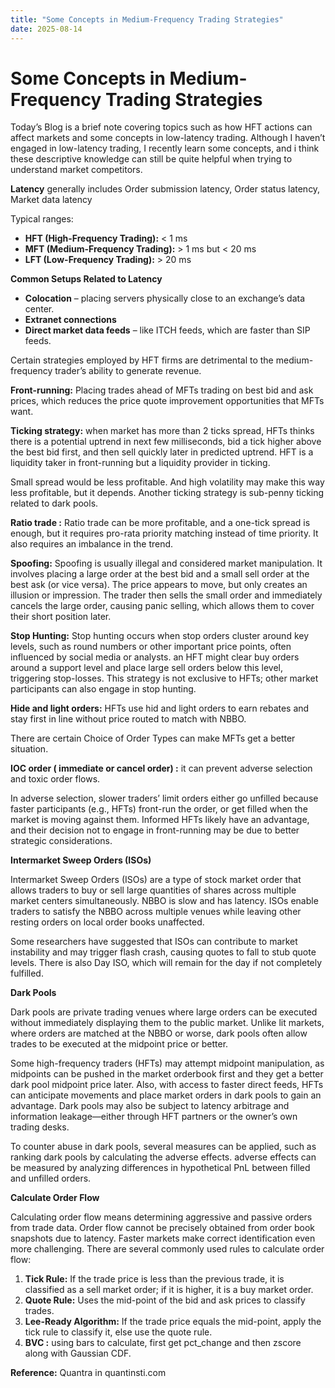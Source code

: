 ```yaml
---
title: "Some Concepts in Medium-Frequency Trading Strategies"
date: 2025-08-14
---
```


# Some Concepts in Medium-Frequency Trading Strategies

Today’s Blog is a brief note covering topics such as how HFT actions can affect markets and some concepts in low-latency trading. Although I haven’t engaged in low-latency trading, I recently learn some concepts, and i think these descriptive knowledge can still be quite helpful when trying to understand market competitors. 

**Latency** generally includes Order submission latency, Order status latency, Market data latency 

Typical ranges:

- **HFT (High-Frequency Trading):** < 1 ms
- **MFT (Medium-Frequency Trading):** > 1 ms but < 20 ms
- **LFT (Low-Frequency Trading):** > 20 ms

**Common Setups Related to Latency**

- **Colocation** – placing servers physically close to an exchange’s data center.
- **Extranet connections**
- **Direct market data feeds** – like ITCH feeds, which are faster than SIP feeds.

Certain strategies employed by HFT firms are detrimental to the medium-frequency trader’s ability to generate revenue. 

**Front-running:** Placing trades ahead of MFTs trading on best bid and ask prices, which reduces the price quote improvement opportunities that MFTs want.

**Ticking strategy:**  when market has more than 2 ticks spread, HFTs thinks there is a potential uptrend in next few milliseconds, bid a tick higher above the best bid first, and then sell quickly later in predicted uptrend. HFT is a liquidity taker in front-running but a liquidity provider in ticking.

Small spread would be less profitable. And high volatility may make this way less profitable, but it depends. Another ticking strategy is sub-penny ticking related to dark pools.  

**Ratio trade :** Ratio trade can be more profitable, and a one-tick spread is enough, but it requires pro-rata priority matching instead of time priority. It also requires an imbalance in the trend.

**Spoofing:** Spoofing is usually illegal and considered market manipulation. It involves placing a large order at the best bid and a small sell order at the best ask (or vice versa). The price appears to move, but only creates an illusion or impression. The trader then sells the small order and immediately cancels the large order, causing panic selling, which allows them to cover their short position later.

**Stop Hunting:** Stop hunting occurs when stop orders cluster around key levels, such as round numbers or other important price points, often influenced by social media or analysts. an HFT might clear buy orders around a support level and place large sell orders below this level, triggering stop-losses. This strategy is not exclusive to HFTs; other market participants can also engage in stop hunting.

**Hide and light orders:** HFTs use hid and light orders to earn rebates and stay first in line without price routed to match with NBBO.

There are certain Choice of Order Types can make MFTs get a better situation.

**IOC order ( immediate or cancel order) :**  it can prevent adverse selection and toxic order flows. 

In adverse selection, slower traders’ limit orders either go unfilled because faster participants (e.g., HFTs) front-run the order, or get filled when the market is moving against them. Informed HFTs likely have an advantage, and their decision not to engage in front-running may be due to better strategic considerations.

**Intermarket Sweep Orders (ISOs)**

Intermarket Sweep Orders (ISOs) are a type of stock market order that allows traders to buy or sell large quantities of shares across multiple market centers simultaneously. NBBO is slow and has latency. ISOs enable traders to satisfy the NBBO across multiple venues while leaving other resting orders on local order books unaffected.

Some researchers have suggested that ISOs can contribute to market instability and may trigger flash crash, causing quotes to fall to stub quote levels. There is also Day ISO, which will remain for the day if not completely fulfilled.

**Dark Pools**

Dark pools are private trading venues where large orders can be executed without immediately displaying them to the public market. Unlike lit markets, where orders are matched at the NBBO or worse, dark pools often allow trades to be executed at the midpoint price or better.

Some high-frequency traders (HFTs) may attempt midpoint manipulation, as midpoints can be pushed in the market orderbook first and they get a better dark pool midpoint price later. Also, with access to faster direct feeds, HFTs can anticipate movements and place market orders in dark pools to gain an advantage. Dark pools may also be subject to latency arbitrage and information leakage—either through HFT partners or the owner’s own trading desks.

To counter abuse in dark pools, several measures can be applied, such as ranking dark pools by calculating the adverse effects. adverse effects can be measured by analyzing differences in hypothetical PnL between filled and unfilled orders.

**Calculate Order Flow**

Calculating order flow means determining aggressive and passive orders from trade data. Order flow cannot be precisely obtained from order book snapshots due to latency. Faster markets make correct identification even more challenging. There are several commonly used rules to calculate order flow:

1. **Tick Rule:** If the trade price is less than the previous trade, it is classified as a sell market order; if it is higher, it is a buy market order.
2. **Quote Rule:** Uses the mid-point of the bid and ask prices to classify trades.
3. **Lee-Ready Algorithm:** If the trade price equals the mid-point, apply the tick rule to classify it, else use the quote rule.
4. **BVC :** using bars to calculate, first get pct_change and then zscore along with Gaussian CDF.


**Reference:**  Quantra in quantinsti.com

